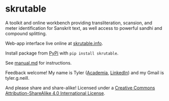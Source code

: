# skrutable

A toolkit and online workbench providing 
transliteration, scansion, and meter identification for Sanskrit text,
as well access to powerful sandhi and compound splitting.

Web-app interface live online at [skrutable.info](https://www.skrutable.info).

Install package from [PyPi](https://pypi.org/project/skrutable/) with `pip install skrutable`.

See [manual.md](https://github.com/tylergneill/skrutable/blob/main/src/skrutable/manual.md) for instructions.

Feedback welcome!
My name is Tyler 
([Academia](https://uni-leipzig1.academia.edu/TylerNeill),
[LinkedIn](https://www.linkedin.com/in/tyler-g-neill/))
and my Gmail is tyler.g.neill. 

And please share and share-alike! Licensed under a [Creative Commons Attribution-ShareAlike 4.0 International License](https://creativecommons.org/licenses/by-sa/4.0/).
